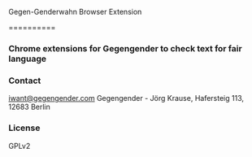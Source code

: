 Gegen-Genderwahn Browser Extension

==========

### Chrome extensions for Gegengender to check text for fair language


### Contact
iwant@gegengender.com
Gegengender - Jörg Krause, Hafersteig 113, 12683 Berlin

### License

GPLv2



